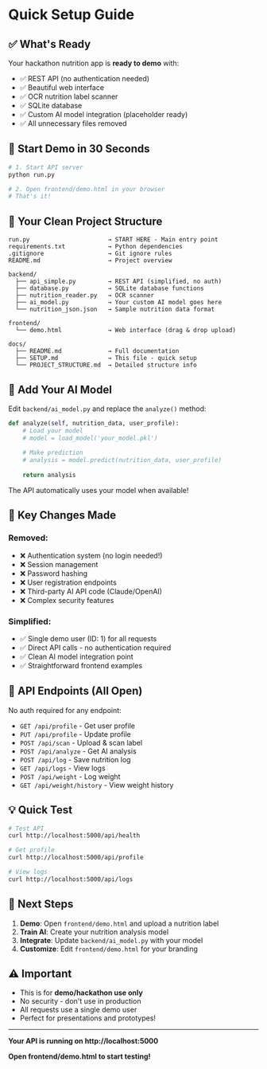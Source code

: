 # Quick Setup Guide

## ✅ What's Ready

Your hackathon nutrition app is **ready to demo** with:
- ✅ REST API (no authentication needed)
- ✅ Beautiful web interface
- ✅ OCR nutrition label scanner
- ✅ SQLite database
- ✅ Custom AI model integration (placeholder ready)
- ✅ All unnecessary files removed

## 🚀 Start Demo in 30 Seconds

```bash
# 1. Start API server
python run.py

# 2. Open frontend/demo.html in your browser
# That's it!
```

## 📂 Your Clean Project Structure

```
run.py                      → START HERE - Main entry point
requirements.txt            → Python dependencies
.gitignore                  → Git ignore rules
README.md                   → Project overview

backend/
  ├── api_simple.py         → REST API (simplified, no auth)
  ├── database.py           → SQLite database functions
  ├── nutrition_reader.py   → OCR scanner
  ├── ai_model.py           → Your custom AI model goes here
  └── nutrition_json.json   → Sample nutrition data format

frontend/
  └── demo.html             → Web interface (drag & drop upload)

docs/
  ├── README.md             → Full documentation
  ├── SETUP.md              → This file - quick setup
  └── PROJECT_STRUCTURE.md  → Detailed structure info
```

## 🤖 Add Your AI Model

Edit `backend/ai_model.py` and replace the `analyze()` method:

```python
def analyze(self, nutrition_data, user_profile):
    # Load your model
    # model = load_model('your_model.pkl')
    
    # Make prediction
    # analysis = model.predict(nutrition_data, user_profile)
    
    return analysis
```

The API automatically uses your model when available!

## 📝 Key Changes Made

### Removed:
- ❌ Authentication system (no login needed!)
- ❌ Session management
- ❌ Password hashing
- ❌ User registration endpoints
- ❌ Third-party AI API code (Claude/OpenAI)
- ❌ Complex security features

### Simplified:
- ✅ Single demo user (ID: 1) for all requests
- ✅ Direct API calls - no authentication required
- ✅ Clean AI model integration point
- ✅ Straightforward frontend examples

## 🔗 API Endpoints (All Open)

No auth required for any endpoint:

- `GET /api/profile` - Get user profile
- `PUT /api/profile` - Update profile
- `POST /api/scan` - Upload & scan label
- `POST /api/analyze` - Get AI analysis
- `POST /api/log` - Save nutrition log
- `GET /api/logs` - View logs
- `POST /api/weight` - Log weight
- `GET /api/weight/history` - View weight history

## 💡 Quick Test

```bash
# Test API
curl http://localhost:5000/api/health

# Get profile
curl http://localhost:5000/api/profile

# View logs
curl http://localhost:5000/api/logs
```

## 🎯 Next Steps

1. **Demo**: Open `frontend/demo.html` and upload a nutrition label
2. **Train AI**: Create your nutrition analysis model
3. **Integrate**: Update `backend/ai_model.py` with your model
4. **Customize**: Edit `frontend/demo.html` for your branding

## ⚠️ Important

- This is for **demo/hackathon use only**
- No security - don't use in production
- All requests use a single demo user
- Perfect for presentations and prototypes!

---

**Your API is running on http://localhost:5000**

**Open frontend/demo.html to start testing!**
